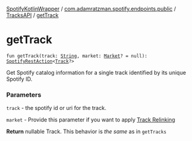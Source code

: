 [SpotifyKotlinWrapper](../../index.md) / [com.adamratzman.spotify.endpoints.public](../index.md) / [TracksAPI](index.md) / [getTrack](./get-track.md)

# getTrack

`fun getTrack(track: `[`String`](https://kotlinlang.org/api/latest/jvm/stdlib/kotlin/-string/index.html)`, market: `[`Market`](../../com.adamratzman.spotify.utils/-market/index.md)`? = null): `[`SpotifyRestAction`](../../com.adamratzman.spotify.main/-spotify-rest-action/index.md)`<`[`Track`](../../com.adamratzman.spotify.utils/-track/index.md)`?>`

Get Spotify catalog information for a single track identified by its unique Spotify ID.

### Parameters

`track` - the spotify id or uri for the track.

`market` - Provide this parameter if you want to apply [Track Relinking](https://github.com/adamint/spotify-web-api-kotlin/blob/master/README.md#track-relinking)

**Return**
nullable Track. This behavior is *the same* as in `getTracks`

